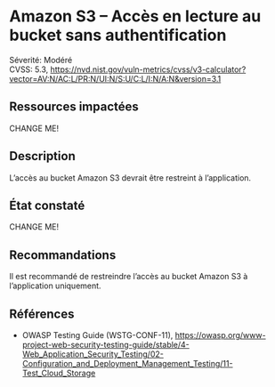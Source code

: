 # Amazon S3 – Accès en lecture au bucket sans authentification

Séverité: Modéré  
CVSS: 5.3, https://nvd.nist.gov/vuln-metrics/cvss/v3-calculator?vector=AV:N/AC:L/PR:N/UI:N/S:U/C:L/I:N/A:N&version=3.1

## Ressources impactées

CHANGE ME!

## Description

L’accès au bucket Amazon S3 devrait être restreint à l’application.

## État constaté

CHANGE ME!

## Recommandations

Il est recommandé de restreindre l’accès au bucket Amazon S3 à l’application uniquement.

## Références

* OWASP Testing Guide (WSTG-CONF-11), https://owasp.org/www-project-web-security-testing-guide/stable/4-Web_Application_Security_Testing/02-Configuration_and_Deployment_Management_Testing/11-Test_Cloud_Storage

